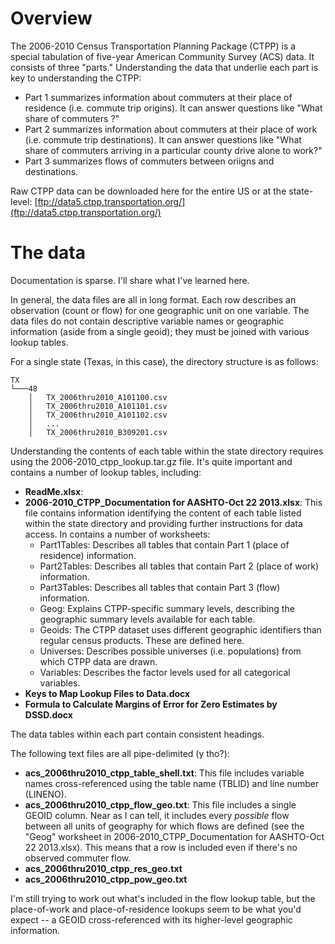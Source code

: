 # Overview

The 2006-2010 Census Transportation Planning Package (CTPP) is a special tabulation of five-year American Community Survey (ACS) data. It consists of three "parts." Understanding the data that underlie each part is key to understanding the CTPP: 
* Part 1 summarizes information about commuters at their place of residence (i.e. commute trip origins). It can answer questions like "What share of commuters ?"
* Part 2 summarizes information about commuters at their place of work (i.e. commute trip destinations). It can answer questions like "What share of commuters arriving in a particular county drive alone to work?"
* Part 3 summarizes flows of commuters between oriigns and destinations. 

Raw CTPP data can be downloaded here for the entire US or at the state-level: [ftp://data5.ctpp.transportation.org/](ftp://data5.ctpp.transportation.org/)

# The data

Documentation is sparse. I'll share what I've learned here. 

In general, the data files are all in long format. Each row describes an observation (count or flow) for one geographic unit on one variable. The data files do not contain descriptive variable names or geographic information (aside from a single geoid); they must be joined with various lookup tables.

For a single state (Texas, in this case), the directory structure is as follows:

```
TX
└───48
    │   TX_2006thru2010_A101100.csv
    │   TX_2006thru2010_A101101.csv
    │   TX_2006thru2010_A101102.csv
    │   ...
    │   TX_2006thru2010_B309201.csv

```

Understanding the contents of each table within the state directory requires using the 2006-2010_ctpp_lookup.tar.gz file. It's quite important and contains a number of lookup tables, including:
* **ReadMe.xlsx**: 
* **2006-2010_CTPP_Documentation for AASHTO-Oct 22 2013.xlsx**: This file contains information identifying the content of each table listed within the state directory and providing further instructions for data access. In contains a number of worksheets:
  * Part1Tables: Describes all tables that contain Part 1 (place of residence) information.
  * Part2Tables: Describes all tables that contain Part 2 (place of work) information. 
  * Part3Tables: Describes all tables that contain Part 3 (flow) information.
  * Geog: Explains CTPP-specific summary levels, describing the geographic summary levels available for each table.
  * Geoids: The CTPP dataset uses different geographic identifiers than regular census products. These are defined here.
  * Universes: Describes possible universes (i.e. populations) from which CTPP data are drawn.
  * Variables: Describes the factor levels used for all categorical variables.
* **Keys to Map Lookup Files to Data.docx**
* **Formula to Calculate Margins of Error for Zero Estimates by DSSD.docx**

The data tables within each part contain consistent headings. 

The following text files are all pipe-delimited (y tho?):

* **acs_2006thru2010_ctpp_table_shell.txt**: This file includes variable names cross-referenced using the table name (TBLID) and line number (LINENO).
* **acs_2006thru2010_ctpp_flow_geo.txt**: This file includes a single GEOID column. Near as I can tell, it includes every *possible* flow between all units of geography for which flows are defined  (see the "Geog" worksheet in 2006-2010_CTPP_Documentation for AASHTO-Oct 22 2013.xlsx). This means that a row is included even if there's no observed commuter flow.
* **acs_2006thru2010_ctpp_res_geo.txt**
* **acs_2006thru2010_ctpp_pow_geo.txt**

I'm still trying to work out what's included in the flow lookup table, but the place-of-work and place-of-residence lookups seem to be what you'd expect -- a GEOID cross-referenced with its higher-level geographic information. 


